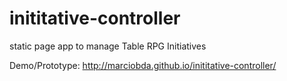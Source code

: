 # inititative-controller
static page app to manage Table RPG Initiatives

Demo/Prototype: http://marciobda.github.io/inititative-controller/
